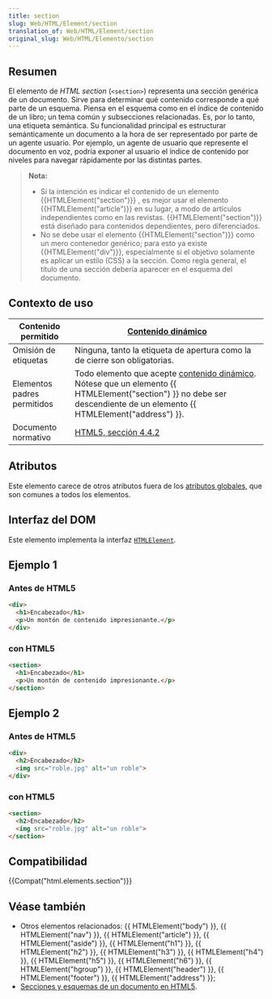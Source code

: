 ```yaml
---
title: section
slug: Web/HTML/Element/section
translation_of: Web/HTML/Element/section
original_slug: Web/HTML/Elemento/section
---
```


## Resumen

El elemento de _HTML section_ (`<section>`) representa una sección genérica de un documento. Sirve para determinar qué contenido corresponde a qué parte de un esquema. Piensa en el esquema como en el índice de contenido de un libro; un tema común y subsecciones relacionadas. Es, por lo tanto, una etiqueta semántica. Su funcionalidad principal es estructurar semánticamente un documento a la hora de ser representado por parte de un agente usuario. Por ejemplo, un agente de usuario que represente el documento en voz, podría exponer al usuario el índice de contenido por niveles para navegar rápidamente por las distintas partes.

> **Nota:**
>
> - Si la intención es indicar el contenido de un elemento {{HTMLElement("section")}} , es mejor usar el elemento {{HTMLElement("article")}} en su lugar, a modo de artículos independientes como en las revistas. {{HTMLElement("section")}} está diseñado para contenidos dependientes, pero diferenciados.
> - No se debe usar el elemento {{HTMLElement("section")}} como un mero contenedor genérico; para esto ya existe {{HTMLElement("div")}}, especialmente si el objetivo solamente es aplicar un estilo (CSS) a la sección. Como regla general, el título de una sección debería aparecer en el esquema del documento.

## Contexto de uso

| Contenido permitido         | [Contenido dinámico](/en/HTML/Content_categories#Flow_content)                                                                                                                                                                     |
| --------------------------- | ---------------------------------------------------------------------------------------------------------------------------------------------------------------------------------------------------------------------------------------------------------------------------- |
| Omisión de etiquetas        | Ninguna, tanto la etiqueta de apertura como la de cierre son obligatorias.                                                                                                                                                                                                   |
| Elementos padres permitidos | Todo elemento que acepte [contenido dinámico](/en/HTML/Content_categories#Flow_content). Nótese que un elemento {{ HTMLElement("section") }} no debe ser descendiente de un elemento {{ HTMLElement("address") }}. |
| Documento normativo         | [HTML5, sección 4.4.2](http://www.whatwg.org/specs/web-apps/current-work/multipage/sections.html#the-section-element)                                                                                                                                                        |

## Atributos

Este elemento carece de otros atributos fuera de los [atributos globales](/en/HTML/Global_attributes), que son comunes a todos los elementos.

## Interfaz del DOM

Este elemento implementa la interfaz [`HTMLElement`](/en/DOM/element).

## Ejemplo 1

### Antes de HTML5

```html
<div>
  <h1>Encabezado</h1>
  <p>Un montón de contenido impresionante.</p>
</div>
```

### con HTML5

```html
<section>
  <h1>Encabezado</h1>
  <p>Un montón de contenido impresionante.</p>
</section>
```

## Ejemplo 2

### Antes de HTML5

```html
<div>
  <h2>Encabezado</h2>
  <img src="roble.jpg" alt="un roble">
</div>
```

### con HTML5

```html
<section>
  <h2>Encabezado</h2>
  <img src="roble.jpg" alt="un roble">
</section>
```

## Compatibilidad

{{Compat("html.elements.section")}}

## Véase también

- Otros elementos relacionados: {{ HTMLElement("body") }}, {{ HTMLElement("nav") }}, {{ HTMLElement("article") }}, {{ HTMLElement("aside") }}, {{ HTMLElement("h1") }}, {{ HTMLElement("h2") }}, {{ HTMLElement("h3") }}, {{ HTMLElement("h4") }}, {{ HTMLElement("h5") }}, {{ HTMLElement("h6") }}, {{ HTMLElement("hgroup") }}, {{ HTMLElement("header") }}, {{ HTMLElement("footer") }}, {{ HTMLElement("address") }};
- [Secciones y esquemas de un documento en HTML5](/en/Sections_and_Outlines_of_an_HTML5_document).
